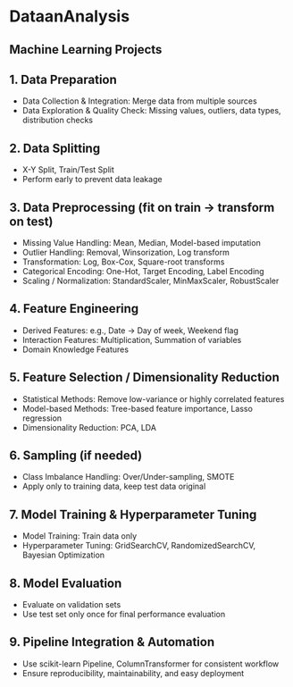 # DataanAnalysis

## Machine Learning Projects

## 1. Data Preparation
- Data Collection & Integration: Merge data from multiple sources
- Data Exploration & Quality Check: Missing values, outliers, data types, distribution checks

## 2. Data Splitting
- X-Y Split, Train/Test Split
- Perform early to prevent data leakage

## 3. Data Preprocessing (fit on train → transform on test)
- Missing Value Handling: Mean, Median, Model-based imputation
- Outlier Handling: Removal, Winsorization, Log transform
- Transformation: Log, Box-Cox, Square-root transforms
- Categorical Encoding: One-Hot, Target Encoding, Label Encoding
- Scaling / Normalization: StandardScaler, MinMaxScaler, RobustScaler

## 4. Feature Engineering
- Derived Features: e.g., Date → Day of week, Weekend flag
- Interaction Features: Multiplication, Summation of variables
- Domain Knowledge Features

## 5. Feature Selection / Dimensionality Reduction
- Statistical Methods: Remove low-variance or highly correlated features
- Model-based Methods: Tree-based feature importance, Lasso regression
- Dimensionality Reduction: PCA, LDA

## 6. Sampling (if needed)
- Class Imbalance Handling: Over/Under-sampling, SMOTE
- Apply only to training data, keep test data original

## 7. Model Training & Hyperparameter Tuning
- Model Training: Train data only
- Hyperparameter Tuning: GridSearchCV, RandomizedSearchCV, Bayesian Optimization

## 8. Model Evaluation
- Evaluate on validation sets
- Use test set only once for final performance evaluation

## 9. Pipeline Integration & Automation
- Use scikit-learn Pipeline, ColumnTransformer for consistent workflow
- Ensure reproducibility, maintainability, and easy deployment

